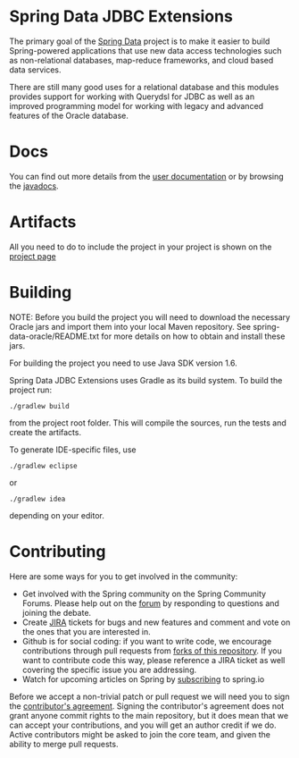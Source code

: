 Spring Data JDBC Extensions
===========================

The primary goal of the [Spring Data](http://projects.spring.io/spring-data/) project is to make it easier to build Spring-powered applications that
use new data access technologies such as non-relational databases, map-reduce frameworks, and cloud based data services.

There are still many good uses for a relational database and this modules provides support for working with Querydsl for JDBC as well as an improved
programming model for working with legacy and advanced features of the Oracle database.

# Docs

You can find out more details from the [user documentation](http://docs.spring.io/spring-data/jdbc/docs/current/reference/html/) or by
browsing the [javadocs](http://docs.spring.io/spring-data/jdbc/docs/current/api/).

# Artifacts

All you need to do to include the project in your project is shown on the [project page](http://projects.spring.io/spring-data-jdbc-ext/)

# Building

NOTE: Before you build the project you will need to download the necessary Oracle jars and import them into your local Maven repository.
See spring-data-oracle/README.txt for more details on how to obtain and install these jars.

For building the project you need to use Java SDK version 1.6.

Spring Data JDBC Extensions uses Gradle as its build system. To build the project run:

    ./gradlew build

from the project root folder. This will compile the sources, run the tests and create the artifacts.  

To generate IDE-specific files, use

    ./gradlew eclipse
 
or

    ./gradlew idea

depending on your editor.

# Contributing

Here are some ways for you to get involved in the community:

* Get involved with the Spring community on the Spring Community Forums.  Please help out on the [forum](http://forum.spring.io/forum/spring-projects/data/jdbc) by responding to questions and joining the debate.
* Create [JIRA](https://jira.springframework.org/browse/DATAJDBC) tickets for bugs and new features and comment and vote on the ones that you are interested in.  
* Github is for social coding: if you want to write code, we encourage contributions through pull requests from [forks of this repository](http://help.github.com/forking/). If you want to contribute code this way, please reference a JIRA ticket as well covering the specific issue you are addressing.
* Watch for upcoming articles on Spring by [subscribing](https://spring.io/blog.atom) to spring.io

Before we accept a non-trivial patch or pull request we will need you to sign the [contributor's agreement](https://support.springsource.com/spring_committer_signup).  Signing the contributor's agreement does not grant anyone commit rights to the main repository, but it does mean that we can accept your contributions, and you will get an author credit if we do.  Active contributors might be asked to join the core team, and given the ability to merge pull requests.
